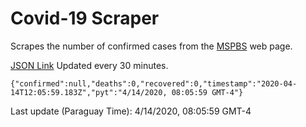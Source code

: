 # Covid-19 Scraper

Scrapes the number of confirmed cases from the [MSPBS](https://www.mspbs.gov.py/covid-19.php) web page.

[JSON Link](https://jmayalag.github.io/covid19-scrape/cases.json)
Updated every 30 minutes.
```
{"confirmed":null,"deaths":0,"recovered":0,"timestamp":"2020-04-14T12:05:59.183Z","pyt":"4/14/2020, 08:05:59 GMT-4"}
```
Last update (Paraguay Time): 4/14/2020, 08:05:59 GMT-4